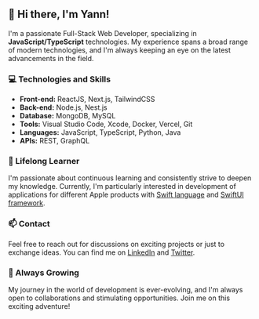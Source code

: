 ## 👋 Hi there, I'm Yann!

I'm a passionate Full-Stack Web Developer, specializing in **JavaScript/TypeScript** technologies. My experience spans a broad range of modern technologies, and I'm always keeping an eye on the latest advancements in the field.

### 💻 Technologies and Skills

- **Front-end:** ReactJS, Next.js, TailwindCSS
- **Back-end:** Node.js, Nest.js
- **Database:** MongoDB, MySQL
- **Tools:** Visual Studio Code, Xcode, Docker, Vercel, Git
- **Languages:** JavaScript, TypeScript, Python, Java
- **APIs:** REST, GraphQL

### 🌱 Lifelong Learner

I'm passionate about continuous learning and consistently strive to deepen my knowledge. Currently, I'm particularly interested in development of applications for different Apple products with [Swift language](https://developer.apple.com/swift/) and [SwiftUI framework](https://developer.apple.com/xcode/swiftui/).

### 📫 Contact

Feel free to reach out for discussions on exciting projects or just to exchange ideas. You can find me on [LinkedIn](https://www.linkedin.com/in/ianlcz/) and [Twitter](https://twitter.com/ianlcz).

### 🚧 Always Growing

My journey in the world of development is ever-evolving, and I'm always open to collaborations and stimulating opportunities. Join me on this exciting adventure!

